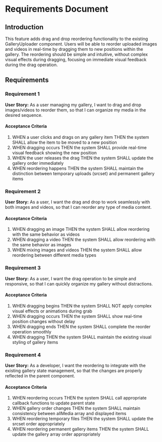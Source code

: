 # Requirements Document

## Introduction

This feature adds drag and drop reordering functionality to the existing GalleryUploader component. Users will be able to reorder uploaded images and videos in real-time by dragging them to new positions within the gallery. The reordering should be simple and intuitive, without complex visual effects during dragging, focusing on immediate visual feedback during the drag operation.

## Requirements

### Requirement 1

**User Story:** As a user managing my gallery, I want to drag and drop images/videos to reorder them, so that I can organize my media in the desired sequence.

#### Acceptance Criteria

1. WHEN a user clicks and drags on any gallery item THEN the system SHALL allow the item to be moved to a new position
2. WHEN dragging occurs THEN the system SHALL provide real-time visual feedback showing the new position
3. WHEN the user releases the drag THEN the system SHALL update the gallery order immediately
4. WHEN reordering happens THEN the system SHALL maintain the distinction between temporary uploads (srcset) and permanent gallery items

### Requirement 2

**User Story:** As a user, I want the drag and drop to work seamlessly with both images and videos, so that I can reorder any type of media content.

#### Acceptance Criteria

1. WHEN dragging an image THEN the system SHALL allow reordering with the same behavior as videos
2. WHEN dragging a video THEN the system SHALL allow reordering with the same behavior as images
3. WHEN mixing images and videos THEN the system SHALL allow reordering between different media types

### Requirement 3

**User Story:** As a user, I want the drag operation to be simple and responsive, so that I can quickly organize my gallery without distractions.

#### Acceptance Criteria

1. WHEN dragging begins THEN the system SHALL NOT apply complex visual effects or animations during grab
2. WHEN dragging occurs THEN the system SHALL show real-time position changes without delay
3. WHEN dragging ends THEN the system SHALL complete the reorder operation smoothly
4. WHEN dragging THEN the system SHALL maintain the existing visual styling of gallery items

### Requirement 4

**User Story:** As a developer, I want the reordering to integrate with the existing gallery state management, so that the changes are properly reflected in the parent component.

#### Acceptance Criteria

1. WHEN reordering occurs THEN the system SHALL call appropriate callback functions to update parent state
2. WHEN gallery order changes THEN the system SHALL maintain consistency between allMedia array and displayed items
3. WHEN reordering temporary files THEN the system SHALL update the srcset order appropriately
4. WHEN reordering permanent gallery items THEN the system SHALL update the gallery array order appropriately
